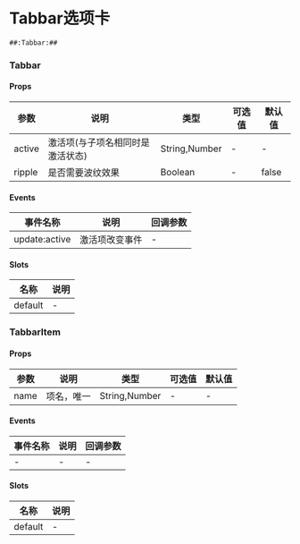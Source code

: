 # Tabbar选项卡

```
##:Tabbar:##
```

### Tabbar
#### Props
| 参数      | 说明    | 类型      | 可选值       | 默认值   |
|---------- |-------- |---------- |------------- |--------- |
| active     | 激活项(与子项名相同时是激活状态)   | String,Number  |   -       |    -    |
| ripple     | 是否需要波纹效果   | Boolean  |   -       |    false    |

#### Events
| 事件名称 | 说明 | 回调参数 |
|---------|--------|---------|
| update:active| 激活项改变事件 | - |

#### Slots
| 名称 | 说明 | 
|---------|--------|
| default | - |

### TabbarItem
#### Props
| 参数      | 说明    | 类型      | 可选值       | 默认值   |
|---------- |-------- |---------- |------------- |--------- |
| name     | 项名，唯一   | String,Number  |   -       |    -    |

#### Events
| 事件名称 | 说明 | 回调参数 |
|---------|--------|---------|
| - | - | - |

#### Slots
| 名称 | 说明 | 
|---------|--------|
| default | - |
